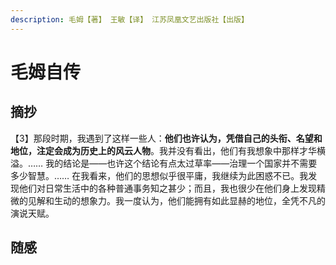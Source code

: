 ```yaml
---
description: 毛姆【著】 王敏【译】 江苏凤凰文艺出版社【出版】
---
```


# 毛姆自传

## 摘抄

【3】那段时期，我遇到了这样一些人：**他们也许认为，凭借自己的头衔、名望和地位，注定会成为历史上的风云人物**。我并没有看出，他们有我想象中那样才华横溢。…… 我的结论是——也许这个结论有点太过草率——治理一个国家并不需要多少智慧。…… 在我看来，他们的思想似乎很平庸，我继续为此困惑不已。我发现他们对日常生活中的各种普通事务知之甚少；而且，我也很少在他们身上发现精微的见解和生动的想象力。我一度认为，他们能拥有如此显赫的地位，全凭不凡的演说天赋。

## 随感

